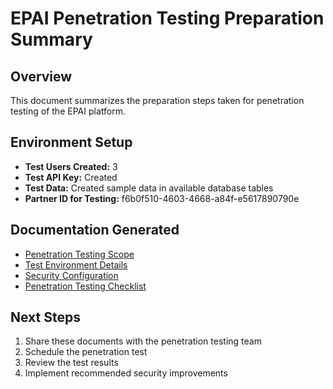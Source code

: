 # EPAI Penetration Testing Preparation Summary

## Overview
This document summarizes the preparation steps taken for penetration testing of the EPAI platform.

## Environment Setup
- **Test Users Created:** 3
- **Test API Key:** Created
- **Test Data:** Created sample data in available database tables
- **Partner ID for Testing:** f6b0f510-4603-4668-a84f-e5617890790e

## Documentation Generated
- [Penetration Testing Scope](./pentest_scope.md)
- [Test Environment Details](./test_environment.md)
- [Security Configuration](./security_configuration.md)
- [Penetration Testing Checklist](./pentest_checklist.md)

## Next Steps
1. Share these documents with the penetration testing team
2. Schedule the penetration test
3. Review the test results
4. Implement recommended security improvements